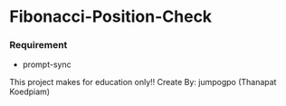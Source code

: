 # Fibonacci-Position-Check

### Requirement
- prompt-sync

This project makes for education only!! Create By: jumpogpo (Thanapat Koedpiam)